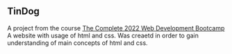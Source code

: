 ## TinDog
A project from the course [The Complete 2022 Web Development Bootcamp](https://ua.udemy.com/course/the-complete-web-development-bootcamp/)
A website with usage of html and css. Was creaetd in order to gain understanding of main concepts of html and css.
